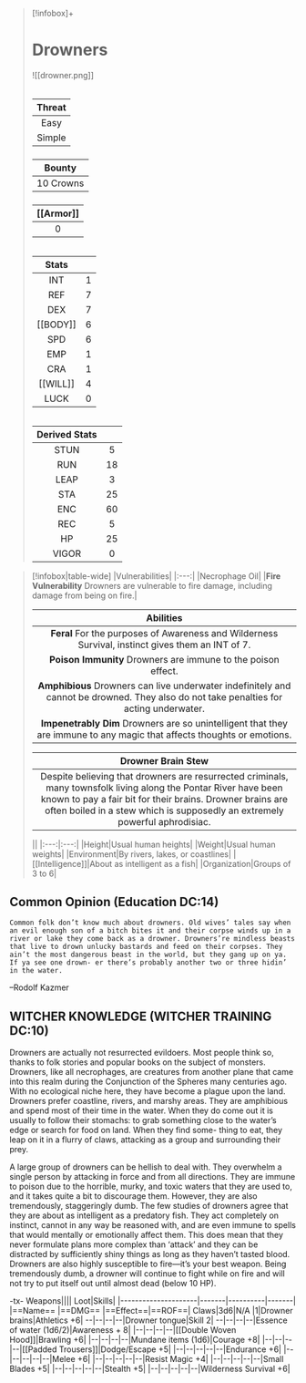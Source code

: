 >[!infobox]+
># Drowners
>![[drowner.png]]
>###### 
>|Threat|
>|:---:|
>|Easy|
>|Simple|
>##### 
>|Bounty|
>|:---:|
>|10 Crowns|
>#####
>|[[Armor]]|
>|:---:|
>|0|
>###### 
>
>|Stats||
>|:---:|:---:|
>|INT|1|
>|REF|7|
>|DEX|7|
>|[[BODY]]|6|
>|SPD|6|
>|EMP|1|
>|CRA|1|
>|[[WILL]]|4|
>|LUCK|0|
>######
>|Derived Stats||
>|:---:|:---:|
>|STUN|5|
>|RUN|18|
>|LEAP|3|
>|STA|25|
>|ENC|60|
>|REC|5|
>|HP|25|
>|VIGOR|0|

>[!infobox|table-wide]
>|Vulnerabilities|
>|:---:|
>|Necrophage Oil|
>|**Fire Vulnerability** Drowners are vulnerable to fire damage, including damage from being on fire.|
>
>|Abilities|
>|:---:|
>|**Feral** For the purposes of Awareness and Wilderness Survival, instinct gives them an INT of 7.|
>|**Poison Immunity** Drowners are immune to the poison effect.|
>|**Amphibious** Drowners can live underwater indefinitely and cannot be drowned. They also do not take penalties for acting underwater.|
>|**Impenetrably Dim** Drowners are so unintelligent that they are immune to any magic that affects thoughts or emotions.|
>
>|Drowner Brain Stew|
>|:---:|
>|Despite believing that drowners are resurrected criminals, many townsfolk living along the Pontar River have been known to pay a fair bit for their brains. Drowner brains are often boiled in a stew which is supposedly an extremely powerful aphrodisiac.|
>
>||
>|:---:|:---:|
>|Height|Usual human heights|
>|Weight|Usual human weights|
>|Environment|By rivers, lakes, or coastlines|
>|[[Intelligence]]|About as intelligent as a fish|
>|Organization|Groups of 3 to 6|

## Common Opinion (Education DC:14)
```ad-quote
Common folk don’t know much about drowners. Old wives’ tales say when an evil enough son of a bitch bites it and their corpse winds up in a river or lake they come back as a drowner. Drowners’re mindless beasts that live to drown unlucky bastards and feed on their corpses. They ain’t the most dangerous beast in the world, but they gang up on ya. If ya see one drown- er there’s probably another two or three hidin’ in the water.
```
–Rodolf Kazmer

## WITCHER KNOWLEDGE (WITCHER TRAINING DC:10)

Drowners are actually not resurrected evildoers. Most people think so, thanks to folk stories and popular books on the subject of monsters. Drowners, like all necrophages, are creatures from another plane that came into this realm during the Conjunction of the Spheres many centuries ago. With no ecological niche here, they have become a plague upon the land. Drowners prefer coastline, rivers, and marshy areas. They are amphibious and spend most of their time in the water. When they do come out it is usually to follow their stomachs: to grab something close to the water’s edge or search for food on land. When they find some- thing to eat, they leap on it in a flurry of claws, attacking as a group and surrounding their prey.

A large group of drowners can be hellish to deal with. They overwhelm a single person by attacking in force and from all directions. They are immune to poison due to the horrible, murky, and toxic waters that they are used to, and it takes quite a bit to discourage them. However, they are also tremendously, staggeringly dumb. The few studies of drowners agree that they are about as intelligent as a predatory fish. They act completely on instinct, cannot in any way be reasoned with, and are even immune to spells that would mentally or emotionally affect them. This does mean that they never formulate plans more complex than ‘attack’ and they can be distracted by sufficiently shiny things as long as they haven’t tasted blood. Drowners are also highly susceptible to fire—it’s your best weapon. Being tremendously dumb, a drowner will continue to fight while on fire and will not try to put itself out until almost dead (below 10 HP).

-tx-
Weapons||||                  Loot|Skills|
|---------------------|-------|----------|-------|
|==Name==                      |==DMG==    |==Effect==|==ROF==|
Claws|3d6|N/A    |1|Drowner brains|Athletics +6|
--|--|--|--|Drowner tongue|Skill 2|
--|--|--|--|Essence of water (1d6/2)|Awareness + 8|
|--|--|--|--|[[Double Woven Hood]]|Brawling +6|
|--|--|--|--|Mundane items (1d6)|Courage +8|
|--|--|--|--|[[Padded Trousers]]|Dodge/Escape +5|
|--|--|--|--|--|Endurance +6|
|--|--|--|--|--|Melee +6|
|--|--|--|--|--|Resist Magic +4|
|--|--|--|--|--|Small Blades +5|
|--|--|--|--|--|Stealth +5|
|--|--|--|--|--|Wilderness Survival +6|